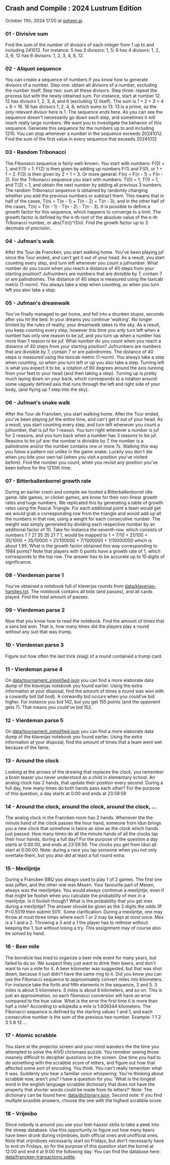## Crash and Compile : 2024 Lustrum Edition
October 11th, 2024 17.00 at [spheer.ai](https://www.spheer.ai).

### 01 - Divisive sum

Find the sum of the number of divisors of each integer from 1 up to and including 241012. For instance: 5 has 2 divisors: 1, 5; 6 has 4 divisors: 1, 2, 3, 6; 12 has 6 divisors: 1, 2, 3, 4, 6, 12.

### 02 - Aliquot sequence

You can create a sequence of numbers if you know how to generate divisors of a number. Step one: obtain all divisors of a number, excluding the number itself. Step two: sum all these divisors. Step three: repeat the process but with the newly obtained sum. For instance, start at number 12. 12 has divisors 1, 2, 3, 4, and 6 (excluding 12 itself). The sum is 1 + 2 + 3 + 4 + 6 = 16. 16 has divisors 1, 2, 4, 8, which sums to 13. 13 is a prime, so the only relevant divisor here is 1. The sequence ends here. As you can see the sequence doesn't necessarily go down each step, and sometimes it will reach really large numbers. We want you to investigate the behavior of this sequence. Generate this sequence for the numbers up to and including 1210. You can stop whenever a number in the sequence exceeds 20241012. Find the sum of the first value in every sequence that exceeds 20241012

### 03 - Random Tribonacci

The Fibonacci sequence is fairly well-known. You start with numbers: F(0) = 1, and F(1) = 1. F(2) is then given by adding up numbers F(1) and F(0), or 1 + 1 = 2. F(3) is then given by 2 + 1 = 3. Or more general: F(n) = F(n - 1) + F(n  - 2). For the Tribonacci sequence you start with numbers: T(0) = 1, T(1) = 1, and T(2) = 1, and obtain the next number by adding all previous 3 numbers. The random Tribonacci sequence is obtained by randomly changing whether you add the previous numbers or subtract them. This means that in half of the cases, T(n) = T(n - 1) + T(n - 2) + T(n - 3), and in the other half of the cases, T(n) = T(n - 1) - T(n - 2) - T(n - 3). It is possible to define a growth factor for this sequence, which happens to converge to a limit. The growth factor is defined by the n-th root of the absolute value of the n-th Tribonacci number, or abs(T(n))^(1/n). Find the growth factor up to 3 decimals of precision.

### 04 - Jufman's walk

After the Tour de Francken, you start walking home. You've been playing juf since the Tour ended, and can't get it out of your head. As a result, you start counting every step, and turn left whenever you count a jufnumber. What number do you count when you reach a distance of 40 steps from your starting position? Jufnumbers are numbers that are divisible by 7, contain 7 or are palindromes. The distance of 40 steps is measured using the taxicab metric (1-norm). You always take a step when counting, so when you turn left you also take a step.

### 05 - Jufman's dreamwalk

You've finally managed to get home, and fell into a drunken stupor, seconds after you hit the bed. In your dreams you continue 'walking'. No longer limited by the rules of reality, your dreamwalk takes to the sky. As a result, you keep counting every step, however this time you only turn left when a number has only one reason to be juf, and you turn up when a number has more than 1 reason to be juf. What number do you count when you reach a distance of 40 steps from your starting position? Jufnumbers are numbers that are divisible by 7, contain 7 or are palindromes. The distance of 40 steps is measured using the taxicab metric (1-norm). You always take a step when counting, so when you turn left or up you also take a step. Turning left is what you expect it to be, a rotation of 90 degrees around the axis running from your feet to your head (and then taking a step). Turning up is pretty much laying down on your back, which corresponds to a rotation around some vaguely defined axis that runs through the left and right side of your body, (and flying up 1 step into the sky).

### 06 - Jufman's snake walk

After the Tour de Francken, you start walking home. After the Tour ended, you've been playing juf the entire time, and can't get it out of your head. As a result, you start counting every step, and turn left whenever you count a jufnumber, that is juf for 1 reason. You turn right whenever a number is juf for 2 reasons, and you turn back when a number has 3 reasons to be juf. Reasons to be juf are: the number is divisible by 7, the number is a palindrome and/or the number contains one or more 7s. Walking this way you folow a pattern not unlike in the game snake. Luckily you don't die when you bite your own tail (when you visit a position you've visited before). Find the number you count, when you revisit any position you've been before for the 1210th time.

### 07 - Bitterballenborrel growth rate

During an earlier crash and compile we hosted a Bitterballenborrel idle game. Idle games, or clicker games, are know for their non-linear growth rates and huge numbers. We replicated this by generating a table of growth rates using the Pascal Triangle. For each additional point a team would get we would grab a corresponding row from the triangle and would add up all the numbers in that row, using a weight for each consecutive number. The weight was simply generated by dividing each respective number by an additional factor of 10. Take for instance the seventh row, which consists of numbers 1 7 21 35 35 21 7 1, would be mapped to 1 + 7/10 + 21/100 + 35/1000 + 35/10000 + 21/100000 + 7/1000000 + 1/10000000 which is about 1.95. What is the growth factor obtained this way corresponding to 1984 points? Note that players with 0 points have a growth rate of 1, which corresponds to the top row. The answer has to be accurate up to 10 digits of significance.

### 08 - Vierdeman parse 1

You've obtained a notebook full of klaverjas rounds from [data/klaverjas-handjes.txt](data/klaverjas-handjes.txt). The notebook contains all bids (and passes), and all cards played. Find the total amount of passes.
### 09 - Vierdeman parse 2

Now that you know how to read the notebook. Find the amount of times that a sans bid won. That is, how many times did the players play a round without any suit that was trump.

### 10 - Vierdeman parse 3

Figure out how often the last trick (slag) of a round contained a trump card.

### 11 - Vierdeman parse 4

On [data/tournament_simplified.json](data/tournament_simplified.json) you can find a more elaborate data dump of the klaverjas notebook you found earlier. Using the extra information at your disposal, find the amount of times a round was won with a cowardly bid (laf bod). A corwardly bid occurs when you could've bid higher. For instance you bid 142, but you get 155 points (and the opponent gets 7). That means you could've bid 152.

### 12 - Vierdeman parse 5

On [data/tournament_simplified.json](data/tournament_simplified.json) you can find a more elaborate data dump of the klaverjas notebook you found earlier. Using the extra information at your disposal, find the amount of times that a team went wet because of the fame.

### 13 - Around the clock

Looking at the arrows of the drawing that replaces the clock, you remember a brain teaser you never understood as a child in elementary school. An analog clock has 2 hands, that update their position every second. During a full day, how many times do both hands pass each other? For the purpose of this question, a day starts at 0:00 and ends at 23:59:59

### 14 - Around the clock, around the clock, around the clock, ...

The analog clock in the Francken room has 2 hands. Whenever the the minute hand of the clock passes the hour hand, someone from Idun brings you a new clock that somehow is twice as slow as the clock which hands just passed. How many times do all the minute hands of all the clocks lap their hour hands, during a full day? For the purpose of the question a day starts at 0:00:00, and ends at 23:59:59. The clocks you get from Idun all start at 0:00:00. Note: during a race you lap someone when you not only overtake them, but you also did at least a full round extra.

### 15 - Mexlijntje

During a Francken BBQ you always used to play 1 of 2 games. The first one was juffen, and the other one was Mexen. Your favourite part of Mexen, always was the mexlijntjes. You would always continnue a mexlijntje, even if that might be foolish when you calculate the probability of mex in a mexlijntje. Is it foolish though? What is the probability that you get mex during a mexlijntje? The answer should be given as the 3 digits the odds (If P=0.5019 then submit 501). Some clarification: During a mexlijntje, one may throw at most three times where each 1 or 2 may be kept at most once. Mex is a 1 and a 2. Throwing a 3 and a 1 the player has to rethrow without keeping the 1, but without losing a try. This assignment may of course also be solved by hand.

### 16 - Beer mile

The borrelcie has tried to organize a beer mile event for many years, but failed to do so. We suspect they just want to drink their beers, and don't want to run a mile for it. A beer kilometer was suggested, but that was shot down, because it just didn't have the same ring to it. Did you know you can use the Fibonacci sequence to approximately convert miles into kilometers. For instance take the forth and fifth elements in the sequence, 3 and 5. 3 miles is about 5 kilometers. 5 miles is about 8 kilometers, and so on. This is just an approximation, so each fibonacci conversion will have an error compared to the true value. What is the error the first time it is more than half a mile? According to wikipedia a mile is 1.609344 kilometers. The Fibonacci sequence is defined by the starting values 1 and 1, and each consecutive number is the sum of the previous two number. Example: 1 1 2 3 5 8 13 ...

### 17 - Atomic scrabble

You stare at the projector screen and your mind wanders the the time you attempted to solve the AIVD chrismass puzzle. You remeber seeing those insanely difficult to decipher questions on the screen. One time you had to do something with the scrabble score of letters, and figure out how that affected some sort of encoding. You think. You can't really remember what it was. Suddenly you hear a familiar voice whispering: You're thinking about scrabble now, aren't you? I have a question for you: 'What is the longest word in the english language scrabble dictionary that does not have the property that shorter words could be made from its letters?' Note: The dictionary can be found here: [data/dictionary.json](data/dictionary.json). Second note: If you find multiple possible answers, choose the one with the highest scrabble score.

### 18 - Vrijmibo

Since nobody is around you use your leet-haxxor skills to take a peek into the streep database. Use this opportunity to figure out how many beers have been drunk during vrijmiboes, both official ones and unofficial ones. Note that vrijmiboes necessarily start on Fridays, but don't necessarily have to end on Fridays, so for the purpose of this question start the borrel at 12:00 and end it at 9:00 the following day. You can find the database here: [data/francken-transactions.sqlite](data/francken-transactions.sqlite).

